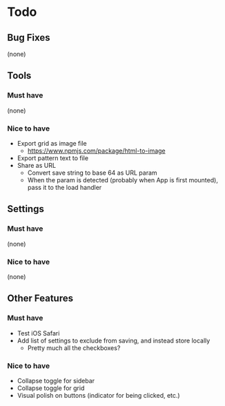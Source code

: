 # Todo

## Bug Fixes
(none)


## Tools

### Must have
(none)

### Nice to have
- Export grid as image file
  - https://www.npmjs.com/package/html-to-image
- Export pattern text to file
- Share as URL
  - Convert save string to base 64 as URL param
  - When the param is detected (probably when App is first mounted), pass it to the load handler


## Settings

### Must have
(none)

### Nice to have
(none)


## Other Features

### Must have
- Test iOS Safari
- Add list of settings to exclude from saving, and instead store locally
  - Pretty much all the checkboxes?

### Nice to have
- Collapse toggle for sidebar
- Collapse toggle for grid
- Visual polish on buttons (indicator for being clicked, etc.)
